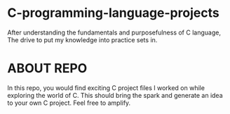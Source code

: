 # C-programming-language-projects
After understanding the fundamentals and purposefulness of C language, The drive to put my knowledge into practice sets in.

# ABOUT REPO
In this repo, you would find exciting C project files I worked on while exploring the world of C.
This should bring the spark and generate an idea to your own C project. Feel free to amplify.
